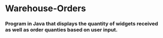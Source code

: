 # Warehouse-Orders

### Program in Java that displays the quantity of widgets received as well as order quanties based on user input.

